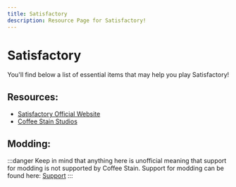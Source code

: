 ```yaml
---
title: Satisfactory
description: Resource Page for Satisfactory!
---
```


# **Satisfactory**

You'll find below a list of essential items that may help you play Satisfactory!

## Resources:

- [Satisfactory Official Website](https://www.satisfactorygame.com/)
- [Coffee Stain Studios](https://www.coffeestainstudios.com/)

## Modding:

:::danger
Keep in mind that anything here is unofficial meaning that support for modding is not supported by Coffee Stain. Support for modding can be found here: [Support](https://discord.gg/xkVJ73E)
:::

